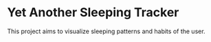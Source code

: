 # Yet Another Sleeping Tracker

This project aims to visualize sleeping patterns and habits of the user.


